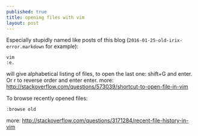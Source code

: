 ```yaml
---
published: true
title: opening files with vim
layout: post
---
```

Especially stupidly named like posts of this blog (`2016-01-25-old-irix-error.markdown` for example):

    vim
    :e.

will give alphabetical listing of files, to open the last one: shift+G and enter.  
Or r to reverse order and enter enter.
more: <http://stackoverflow.com/questions/573039/shortcut-to-open-file-in-vim>

To browse recently opened files: 

    :browse old

more: <http://stackoverflow.com/questions/3171284/recent-file-history-in-vim>

